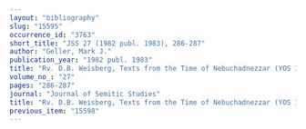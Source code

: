 ```yaml
---
layout: "bibliography"
slug: "15595"
occurrence_id: "3763"
short_title: "JSS 27 (1982 publ. 1983), 286-287"
author: "Geller, Mark J."
publication_year: "1982 publ. 1983"
title: "Rv. D.B. Weisberg, Texts from the Time of Nebuchadnezzar (YOS 17)"
volume_no_: "27"
pages: "286-287"
journal: "Journal of Semitic Studies"
title: "Rv. D.B. Weisberg, Texts from the Time of Nebuchadnezzar (YOS 17)"
previous_item: "15598"
---
```

